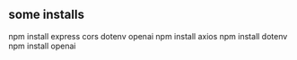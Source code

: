 ## some installs
npm install express cors dotenv openai
npm install axios
npm install dotenv
npm install openai
